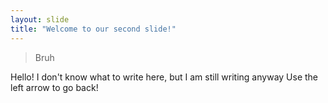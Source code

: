 ```yaml
---
layout: slide
title: "Welcome to our second slide!"
---
```

> Bruh

Hello!
I don't know what to write here, but I am still writing anyway
Use the left arrow to go back!
